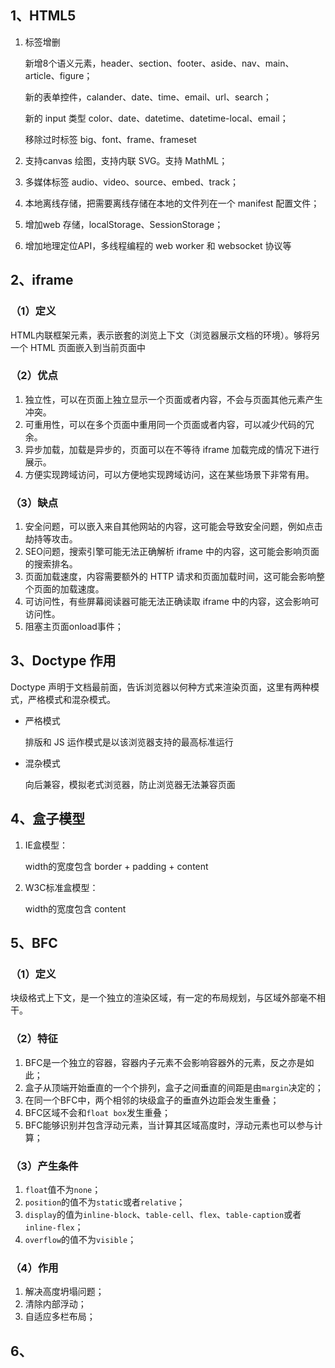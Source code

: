 ## 1、HTML5

1. 标签增删

   新增8个语义元素，header、section、footer、aside、nav、main、article、figure；

   新的表单控件，calander、date、time、email、url、search；

   新的 input 类型 color、date、datetime、datetime-local、email；

   移除过时标签 big、font、frame、frameset

2. 支持canvas 绘图，支持内联 SVG。支持 MathML；

3. 多媒体标签 audio、video、source、embed、track；

4. 本地离线存储，把需要离线存储在本地的文件列在一个 manifest 配置文件；

5. 增加web 存储，localStorage、SessionStorage；

6. 增加地理定位API，多线程编程的 web worker 和 websocket 协议等



## 2、iframe

### （1）定义

​	HTML内联框架元素，表示嵌套的浏览上下文（浏览器展示文档的环境）。够将另一个 HTML 页面嵌入到当前页面中



### （2）优点

1. 独立性，可以在页面上独立显示一个页面或者内容，不会与页面其他元素产生冲突。
2. 可重用性，可以在多个页面中重用同一个页面或者内容，可以减少代码的冗余。
3. 异步加载，加载是异步的，页面可以在不等待 iframe 加载完成的情况下进行展示。
4. 方便实现跨域访问，可以方便地实现跨域访问，这在某些场景下非常有用。



### （3）缺点

1. 安全问题，可以嵌入来自其他网站的内容，这可能会导致安全问题，例如点击劫持等攻击。
2. SEO问题，搜索引擎可能无法正确解析 iframe 中的内容，这可能会影响页面的搜索排名。
3. 页面加载速度，内容需要额外的 HTTP 请求和页面加载时间，这可能会影响整个页面的加载速度。
4. 可访问性，有些屏幕阅读器可能无法正确读取 iframe 中的内容，这会影响可访问性。
5. 阻塞主页面onload事件；



## 3、Doctype 作用

Doctype 声明于文档最前面，告诉浏览器以何种方式来渲染页面，这里有两种模式，严格模式和混杂模式。

- 严格模式

  排版和 JS 运作模式是以该浏览器支持的最高标准运行

- 混杂模式

  向后兼容，模拟老式浏览器，防止浏览器无法兼容页面



## 4、盒子模型

1. IE盒模型：

   width的宽度包含 border + padding + content

2. W3C标准盒模型：

   width的宽度包含 content



## 5、BFC

### （1）定义

块级格式上下文，是一个独立的渲染区域，有一定的布局规划，与区域外部毫不相干。



### （2）特征

1. BFC是一个独立的容器，容器内子元素不会影响容器外的元素，反之亦是如此；
2. 盒子从顶端开始垂直的一个个排列，盒子之间垂直的间距是由`margin`决定的；
3. 在同一个BFC中，两个相邻的块级盒子的垂直外边距会发生重叠；
4. BFC区域不会和`float box`发生重叠；
5. BFC能够识别并包含浮动元素，当计算其区域高度时，浮动元素也可以参与计算；



### （3）产生条件

1. `float`值不为`none`；
2. `position`的值不为`static`或者`relative`；
3. `display`的值为`inline-block`、`table-cell`、`flex`、`table-caption`或者`inline-flex`；
4. `overflow`的值不为`visible`；



### （4）作用

1. 解决高度坍塌问题；
2. 清除内部浮动；
3. 自适应多栏布局；



## 6、

